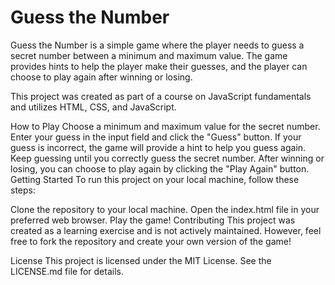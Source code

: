 # Guess the Number
Guess the Number is a simple game where the player needs to guess a secret number between a minimum and maximum value. The game provides hints to help the player make their guesses, and the player can choose to play again after winning or losing.

This project was created as part of a course on JavaScript fundamentals and utilizes HTML, CSS, and JavaScript.

How to Play
Choose a minimum and maximum value for the secret number.
Enter your guess in the input field and click the "Guess" button.
If your guess is incorrect, the game will provide a hint to help you guess again.
Keep guessing until you correctly guess the secret number.
After winning or losing, you can choose to play again by clicking the "Play Again" button.
Getting Started
To run this project on your local machine, follow these steps:

Clone the repository to your local machine.
Open the index.html file in your preferred web browser.
Play the game!
Contributing
This project was created as a learning exercise and is not actively maintained. However, feel free to fork the repository and create your own version of the game!

License
This project is licensed under the MIT License. See the LICENSE.md file for details.
